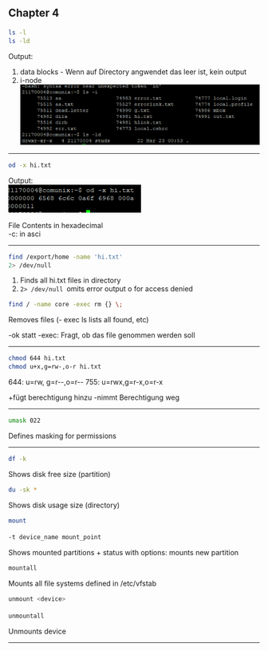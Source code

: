 ## Chapter 4

```bash
ls -l
ls -ld
```
Output: 
1. data blocks - Wenn auf Directory angwendet das leer ist, kein output
2. i-node  
![](../../images/2021-03-30-09-06-07.png)
<hr/>

```bash
od -x hi.txt
```
Output:  
![](../../images/2021-03-30-09-10-43.png)

File Contents in hexadecimal  
-c: in asci
<hr/>  

```bash
find /export/home -name 'hi.txt'
2> /dev/null
```
1. Finds all hi.txt files in directory
2. ```2> /dev/null ```omits error output o for access denied

```bash
find / -name core -exec rm {} \;
```

Removes files (- exec ls lists all found, etc)

-ok statt -exec: Fragt, ob das file genommen werden soll

<hr/>

```bash
chmod 644 hi.txt
chmod u+x,g=rw-,o-r hi.txt
```
644: u=rw, g=r--,o=r--
755: u=rwx,g=r-x,o=r-x  

+fügt berechtigung hinzu
-nimmt Berechtigung weg

<hr/>

```bash
umask 022
```

Defines masking for permissions

<hr/>

```bash
df -k
```
Shows disk free size (partition)

```bash
du -sk *
```
Shows disk usage size (directory)

```bash
mount

-t device_name mount_point
```
Shows mounted partitions + status
with options: mounts new partition

```bash
mountall
```
Mounts all file systems defined in /etc/vfstab

```bash
unmount <device>

unmountall
```
Unmounts device

<hr/>